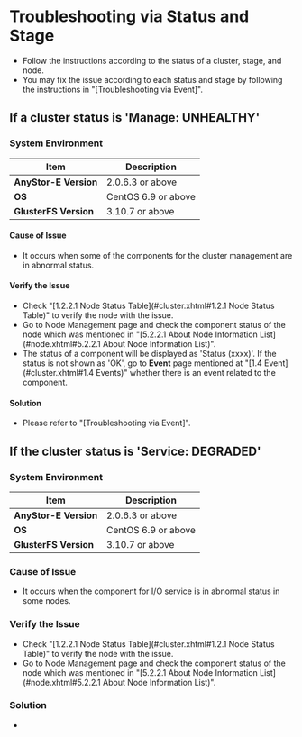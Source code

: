 #  Troubleshooting via Status and Stage 

* Follow the instructions according to the status of a cluster, stage, and node.
* You may fix the issue according to each status and stage by following the instructions in "[Troubleshooting via Event]".

## If a cluster status is 'Manage: UNHEALTHY' 

### System Environment

|Item            | Description    |
| ------         | -----  |
| **AnyStor-E Version** | 2.0.6.3 or above |
| **OS** | CentOS 6.9 or above |
| **GlusterFS Version** | 3.10.7 or above |

#### Cause of Issue

* It occurs when some of the components for the cluster management are in abnormal status.

#### Verify the Issue

* Check "[1.2.2.1 Node Status Table](#cluster.xhtml#1.2.1 Node Status Table)" to verify the node with the issue.
* Go to Node Management page and check the component status of the node which was mentioned in "[5.2.2.1 About Node Information List](#node.xhtml#5.2.2.1 About Node Information List)".
* The status of a component will be displayed as 'Status (xxxx)'. If the status is not shown as 'OK', go to **Event** page mentioned at "[1.4 Event](#cluster.xhtml#1.4 Events)" whether there is an event related to the component.

#### Solution

* Please refer to "[Troubleshooting via Event]".

## If the cluster status is 'Service: DEGRADED'

### System Environment

|Item            | Description    |
| ------         | -----  |
| **AnyStor-E Version** | 2.0.6.3 or above |
| **OS** | CentOS 6.9 or above |
| **GlusterFS Version** | 3.10.7 or above |

### Cause of Issue

* It occurs when the component for I/O service is in abnormal status in some nodes.

### Verify the Issue

* Check "[1.2.2.1 Node Status Table](#cluster.xhtml#1.2.1 Node Status Table)" to verify the node with the issue.
* Go to Node Management page and check the component status of the node which was mentioned in "[5.2.2.1 About Node Information List](#node.xhtml#5.2.2.1 About Node Information List)".

### Solution

* 


